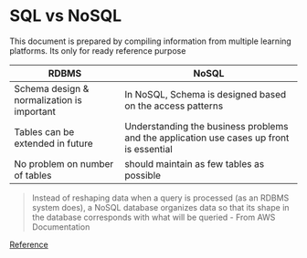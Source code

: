 # SQL vs NoSQL 

This document is prepared by compiling information from multiple learning platforms. Its only for ready reference purpose

| RDBMS  | NoSQL |
|---|---|
|Schema design & normalization is important | In NoSQL, Schema is designed based on the access patterns
|Tables can be extended in future | Understanding the business problems and the application use cases up front is essential 
| No problem on number of tables | should maintain as few tables as possible |

 > Instead of reshaping data when a query is processed (as an RDBMS system does), a NoSQL database organizes data so that its shape in the database corresponds with what will be queried - From AWS Documentation

 [Reference](https://docs.aws.amazon.com/amazondynamodb/latest/developerguide/bp-general-nosql-design.html)


 







